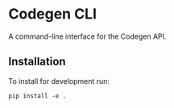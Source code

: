 # Codegen CLI

A command-line interface for the Codegen API.

## Installation

To install for development run:

```
pip install -e .
```
